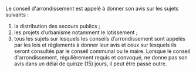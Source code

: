 Le conseil d'arrondissement est appelé à donner son avis sur les sujets suivants :
1. la distribution des secours publics ;
2. les projets d’urbanisme notamment le lotissement ;
3. tous les sujets sur lesquels les conseils d’arrondissement sont appelés par les lois et règlements à donner leur avis et ceux sur lesquels ils seront consultés par le conseil communal ou le maire.
Lorsque le conseil d'arrondissement, régulièrement requis et convoqué, ne donne pas son avis dans un délai de quinze (15) jours, il peut être passé outre.